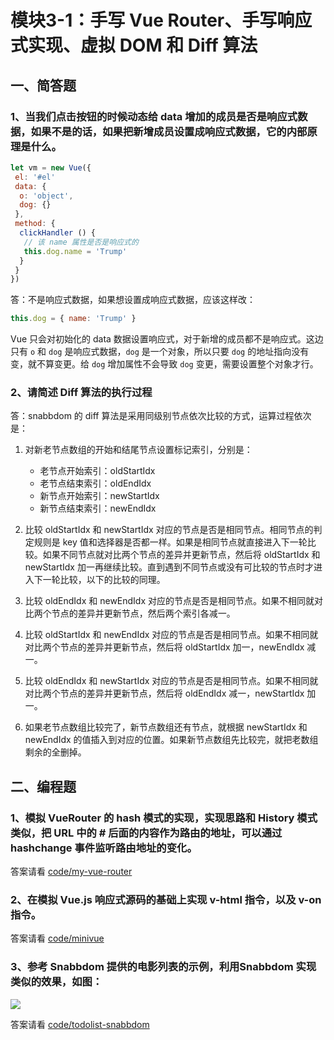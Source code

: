 # 模块3-1：手写 Vue Router、手写响应式实现、虚拟 DOM 和 Diff 算法

## 一、简答题

### 1、当我们点击按钮的时候动态给 data 增加的成员是否是响应式数据，如果不是的话，如果把新增成员设置成响应式数据，它的内部原理是什么。

```js
let vm = new Vue({
 el: '#el'
 data: {
  o: 'object',
  dog: {}
 },
 method: {
  clickHandler () {
   // 该 name 属性是否是响应式的
   this.dog.name = 'Trump'
  }
 }
})
```
 
答：不是响应式数据，如果想设置成响应式数据，应该这样改：

```js
this.dog = { name: 'Trump' }
```

Vue 只会对初始化的 data 数据设置响应式，对于新增的成员都不是响应式。这边只有 `o` 和 `dog` 是响应式数据，`dog` 是一个对象，所以只要 `dog` 的地址指向没有变，就不算变更。给 `dog` 增加属性不会导致 `dog` 变更，需要设置整个对象才行。

### 2、请简述 Diff 算法的执行过程
 
答：snabbdom 的 diff 算法是采用同级别节点依次比较的方式，运算过程依次是：

1.  对新老节点数组的开始和结尾节点设置标记索引，分别是：

    - 老节点开始索引：oldStartIdx
    - 老节点结束索引：oldEndIdx
    - 新节点开始索引：newStartIdx
    - 新节点结束索引：newEndIdx

2. 比较 oldStartIdx 和 newStartIdx 对应的节点是否是相同节点。相同节点的判定规则是 key 值和选择器是否都一样。如果是相同节点就直接进入下一轮比较。如果不同节点就对比两个节点的差异并更新节点，然后将 oldStartIdx 和 newStartIdx 加一再继续比较。直到遇到不同节点或没有可比较的节点时才进入下一轮比较，以下的比较的同理。

3. 比较 oldEndIdx 和 newEndIdx 对应的节点是否是相同节点。如果不相同就对比两个节点的差异并更新节点，然后两个索引各减一。

4. 比较 oldStartIdx 和 newEndIdx 对应的节点是否是相同节点。如果不相同就对比两个节点的差异并更新节点，然后将 oldStartIdx 加一，newEndIdx 减一。

5. 比较 oldEndIdx 和 newStartIdx 对应的节点是否是相同节点。如果不相同就对比两个节点的差异并更新节点，然后将 oldEndIdx 减一，newStartIdx 加一。

6. 如果老节点数组比较完了，新节点数组还有节点，就根据 newStartIdx 和 newEndIdx 的值插入到对应的位置。如果新节点数组先比较完，就把老数组剩余的全删掉。

## 二、编程题

### 1、模拟 VueRouter 的 hash 模式的实现，实现思路和 History 模式类似，把 URL 中的 # 后面的内容作为路由的地址，可以通过 hashchange 事件监听路由地址的变化。
 
答案请看 [code/my-vue-router](./code/my-vue-router/src/vue-router.js)

### 2、在模拟 Vue.js 响应式源码的基础上实现 v-html 指令，以及 v-on 指令。
 
答案请看 [code/minivue](./code/minivue)

### 3、参考 Snabbdom 提供的电影列表的示例，利用Snabbdom 实现类似的效果，如图：

![](https://s0.lgstatic.com/i/image/M00/26/F2/Ciqc1F7zUZ-AWP5NAAN0Z_t_hDY449.png)

答案请看 [code/todolist-snabbdom](./code/todolist-snabbdom)